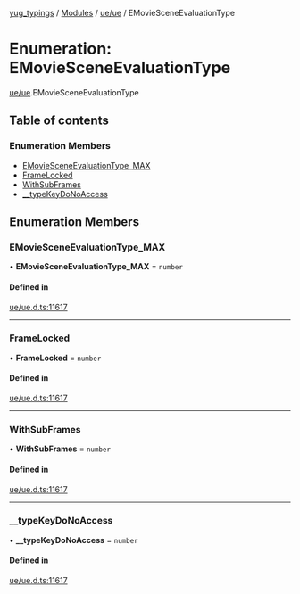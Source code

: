 [yug_typings](../README.md) / [Modules](../modules.md) / [ue/ue](../modules/ue_ue.md) / EMovieSceneEvaluationType

# Enumeration: EMovieSceneEvaluationType

[ue/ue](../modules/ue_ue.md).EMovieSceneEvaluationType

## Table of contents

### Enumeration Members

- [EMovieSceneEvaluationType\_MAX](ue_ue.EMovieSceneEvaluationType.md#emoviesceneevaluationtype_max)
- [FrameLocked](ue_ue.EMovieSceneEvaluationType.md#framelocked)
- [WithSubFrames](ue_ue.EMovieSceneEvaluationType.md#withsubframes)
- [\_\_typeKeyDoNoAccess](ue_ue.EMovieSceneEvaluationType.md#__typekeydonoaccess)

## Enumeration Members

### EMovieSceneEvaluationType\_MAX

• **EMovieSceneEvaluationType\_MAX** = `number`

#### Defined in

[ue/ue.d.ts:11617](https://github.com/YugMetaverse/yug_typings/blob/25cad34/ue/ue.d.ts#L11617)

___

### FrameLocked

• **FrameLocked** = `number`

#### Defined in

[ue/ue.d.ts:11617](https://github.com/YugMetaverse/yug_typings/blob/25cad34/ue/ue.d.ts#L11617)

___

### WithSubFrames

• **WithSubFrames** = `number`

#### Defined in

[ue/ue.d.ts:11617](https://github.com/YugMetaverse/yug_typings/blob/25cad34/ue/ue.d.ts#L11617)

___

### \_\_typeKeyDoNoAccess

• **\_\_typeKeyDoNoAccess** = `number`

#### Defined in

[ue/ue.d.ts:11617](https://github.com/YugMetaverse/yug_typings/blob/25cad34/ue/ue.d.ts#L11617)
